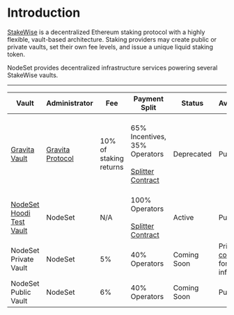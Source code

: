 # Introduction

[StakeWise](https://docs.stakewise.io/) is a decentralized Ethereum staking protocol with a highly flexible, vault-based architecture. Staking providers may create public or private vaults, set their own fee levels, and issue a unique liquid staking token.

NodeSet provides decentralized infrastructure services powering several StakeWise vaults.

***

<table><thead><tr><th>Vault</th><th>Administrator</th><th width="120">Fee</th><th>Payment Split</th><th>Status</th><th>Availability</th><th data-hidden>Payment Split</th><th data-hidden>Administrator</th><th data-hidden>Features</th><th data-hidden></th></tr></thead><tbody><tr><td><a href="https://app.stakewise.io/vault/mainnet/0xe2aeecc76839692aea35a8d119181b14ebf411c9">Gravita Vault</a></td><td><a href="http://gravitaprotocol.com">Gravita Protocol</a></td><td>10% of staking returns</td><td>65% Incentives, 35% Operators<br><br><a href="https://app.splits.org/accounts/0x6Cc15f76F76326aCe299Ad7b8fdf4693a96E05C1/?chainId=1">Splitter Contract</a></td><td>Deprecated</td><td>Public</td><td>65% Incentives, 35% Operators</td><td>Gravita Protocol</td><td>Custom LST, osETH, 10% fees, preferred treatment on Gravita</td><td></td></tr><tr><td><a href="https://app.stakewise.io/vault/hoodi/0x2b3eb77e5cbde5deb70c928e1e2814f8a6f143e0">NodeSet Hoodi Test Vault</a></td><td>NodeSet</td><td>N/A</td><td>100% Operators<br><br><a href="https://app.splits.org/accounts/0xAefad0Baa37e1BAF14404bcc2c5E91e4B41c929B/?chainId=17000">Splitter Contract</a></td><td>Active</td><td>Public</td><td>N/A</td><td>NodeSet</td><td>N/A</td><td></td></tr><tr><td>NodeSet Private Vault</td><td>NodeSet</td><td>5%</td><td>40% Operators</td><td>Coming Soon</td><td>Private — <a href="mailto:biz@nodeset.io">contact us</a> for more info</td><td></td><td></td><td></td><td></td></tr><tr><td>NodeSet Public Vault</td><td>NodeSet</td><td>6%</td><td>40% Operators</td><td>Coming Soon</td><td>Public</td><td></td><td></td><td></td><td></td></tr></tbody></table>


